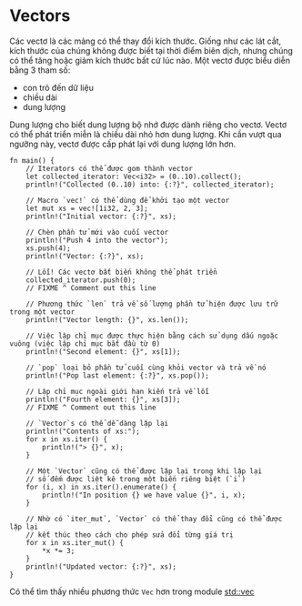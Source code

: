 # Vectors

Các vectơ là các mảng có thể thay đổi kích thước. Giống như các lát cắt, kích thước của chúng không được biết tại thời điểm biên dịch, nhưng chúng có thể tăng hoặc giảm kích thước bất cứ lúc nào. Một vectơ được biểu diễn bằng 3 tham số:
- con trỏ đến dữ liệu
- chiều dài
- dung lượng

Dung lượng cho biết dung lượng bộ nhớ được dành riêng cho vectơ. Vectơ có thể phát triển miễn là chiều dài nhỏ hơn dung lượng. Khi cần vượt qua ngưỡng này, vectơ được cấp phát lại với dung lượng lớn hơn.

```rust,editable,ignore,mdbook-runnable
fn main() {
    // Iterators có thể được gom thành vector
    let collected_iterator: Vec<i32> = (0..10).collect();
    println!("Collected (0..10) into: {:?}", collected_iterator);

    // Macro `vec!` có thể dùng để khởi tạo một vector
    let mut xs = vec![1i32, 2, 3];
    println!("Initial vector: {:?}", xs);

    // Chèn phần tử mới vào cuối vector
    println!("Push 4 into the vector");
    xs.push(4);
    println!("Vector: {:?}", xs);

    // Lỗi! Các vectơ bất biến không thể phát triển
    collected_iterator.push(0);
    // FIXME ^ Comment out this line

    // Phương thức `len` trả về số lượng phần tử hiện được lưu trữ trong một vector
    println!("Vector length: {}", xs.len());

    // Việc lập chỉ mục được thực hiện bằng cách sử dụng dấu ngoặc vuông (việc lập chỉ mục bắt đầu từ 0)
    println!("Second element: {}", xs[1]);

    // `pop` loại bỏ phần tử cuối cùng khỏi vector và trả về nó
    println!("Pop last element: {:?}", xs.pop());

    // Lập chỉ mục ngoài giới hạn kiến trả về lỗi
    println!("Fourth element: {}", xs[3]);
    // FIXME ^ Comment out this line

    // `Vector`s có thể dễ dàng lặp lại
    println!("Contents of xs:");
    for x in xs.iter() {
        println!("> {}", x);
    }

    // Một `Vector` cũng có thể được lặp lại trong khi lặp lại
    // số đếm được liệt kê trong một biến riêng biệt (`i`)
    for (i, x) in xs.iter().enumerate() {
        println!("In position {} we have value {}", i, x);
    }

    // Nhờ có `iter_mut`, `Vector` có thể thay đổi cũng có thể được lặp lại
    // kết thúc theo cách cho phép sửa đổi từng giá trị
    for x in xs.iter_mut() {
        *x *= 3;
    }
    println!("Updated vector: {:?}", xs);
}
```

Có thể tìm thấy nhiều phương thức `Vec` hơn trong module
[std::vec][vec]

[vec]: https://doc.rust-lang.org/std/vec/
